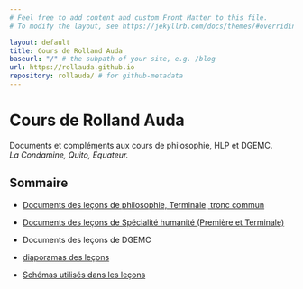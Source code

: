 ```yaml
---
# Feel free to add content and custom Front Matter to this file.
# To modify the layout, see https://jekyllrb.com/docs/themes/#overriding-theme-defaults

layout: default
title: Cours de Rolland Auda
baseurl: "/" # the subpath of your site, e.g. /blog
url: https://rollauda.github.io
repository: rollauda/ # for github-metadata
---
```


# Cours de Rolland Auda

Documents et compléments aux cours de philosophie, HLP et DGEMC.  
*La Condamine, Quito, Équateur.*

## Sommaire
- [Documents des leçons de philosophie, Terminale, tronc commun](https://rollauda.github.io/pt2023)

- [Documents des leçons de Spécialité humanité (Première et Terminale)](https://rollauda.github.io/hlp/)

- Documents des leçons de DGEMC

- [diaporamas des leçons](https://rollauda.github.io/diaporamas)

- [Schémas utilisés dans les leçons](https://rollauda.github.io/schemas)